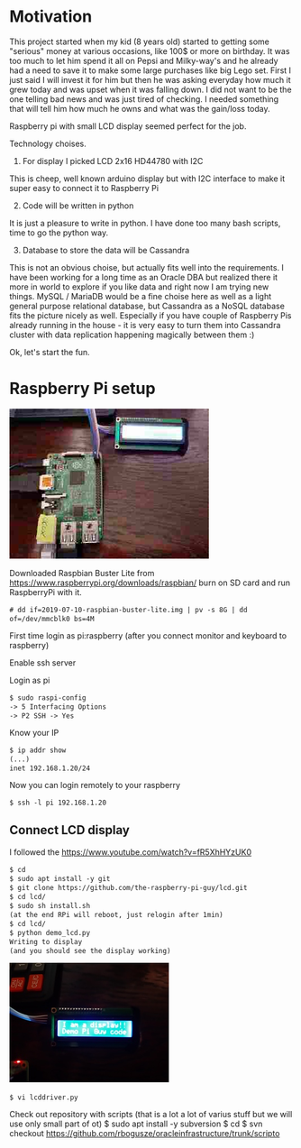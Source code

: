 # Motivation

This project started when my kid (8 years old) started to getting some "serious" money at various occasions, like 100$ or more on birthday. It was too much to let him spend it all on Pepsi and Milky-way's and he already had a need to save it to make some large purchases like big Lego set. First I just said I will invest it for him but then he was asking everyday how much it grew today and was upset when it was falling down. I did not want to be the one telling bad news and was just tired of checking. I needed something that will tell him how much he owns and what was the gain/loss today. 

Raspberry pi with small LCD display seemed perfect for the job.

Technology choises.

1. For display I picked LCD 2x16 HD44780 with I2C

This is cheep, well known arduino display but with I2C interface to make it super easy to connect it to Raspberry Pi

2. Code will be written in python

It is just a pleasure to write in python. I have done too many bash scripts, time to go the python way.

3. Database to store the data will be Cassandra

This is not an obvious choise, but actually fits well into the requirements. I have been working for a long time as an Oracle DBA but realized there it more in world to explore if you like data and right now I am trying new things. MySQL / MariaDB would be a fine choise here as well as a light general purpose relational database, but Cassandra as a NoSQL database fits the picture nicely as well. Especially if you have couple of Raspberry Pis already running in the house - it is very easy to turn them into Cassandra cluster with data replication happening magically between them :)

Ok, let's start the fun.

# Raspberry Pi setup

![RaspPi](../images/lcd5.jpg?raw=true "Title")

Downloaded Raspbian Buster Lite from https://www.raspberrypi.org/downloads/raspbian/ burn on SD card and run RaspberryPi with it.

```
# dd if=2019-07-10-raspbian-buster-lite.img | pv -s 8G | dd of=/dev/mmcblk0 bs=4M
```

First time login as pi:raspberry (after you connect monitor and keyboard to raspberry)

Enable ssh server

Login as pi
```
$ sudo raspi-config
-> 5 Interfacing Options
-> P2 SSH -> Yes
```

Know your IP
```
$ ip addr show
(...)
inet 192.168.1.20/24
```
Now you can login remotely to your raspberry
```
$ ssh -l pi 192.168.1.20
```

## Connect LCD display

I followed the https://www.youtube.com/watch?v=fR5XhHYzUK0

```
$ cd
$ sudo apt install -y git
$ git clone https://github.com/the-raspberry-pi-guy/lcd.git
$ cd lcd/
$ sudo sh install.sh
(at the end RPi will reboot, just relogin after 1min)
$ cd lcd/
$ python demo_lcd.py
Writing to display
(and you should see the display working)
```
![RaspPi](../images/lcd7.jpg?raw=true "Title")


`$ vi lcddriver.py`


Check out repository with scripts (that is a lot a lot of varius stuff but we will use only small part of ot)
$ sudo apt install -y subversion
$ cd
$ svn checkout https://github.com/rbogusze/oracleinfrastructure/trunk/scripto
